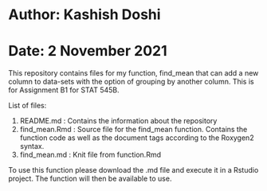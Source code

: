 # Author: Kashish Doshi
# Date: 2 November 2021


This repository contains files for my function, find_mean that can add a new column to data-sets with the option of grouping by another column. This is for Assignment B1 for STAT 545B. 

List of files:
1. README.md : Contains the information about the repository
2. find_mean.Rmd : Source file for the find_mean function. Contains the function code as well as the document tags according to the Roxygen2 syntax.
3. find_mean.md : Knit file from function.Rmd

To use this function please download the .md file and execute it in a Rstudio project. The function will then be available to use. 

